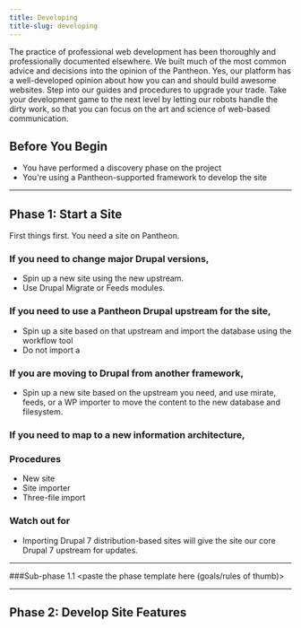 ```yaml
---
title: Developing
title-slug: developing
---
```

The practice of professional web development has been thoroughly and professionally documented elsewhere. We built much of the most common advice and decisions into the opinion of the Pantheon. Yes, our platform has a well-developed opinion about how you can and should build awesome websites. Step into our guides and procedures to upgrade your trade. Take your development game to the next level by letting our robots handle the dirty work, so that you can focus on the art and science of web-based communication.

## Before You Begin
 - You have performed a discovery phase on the project
 - You're using a Pantheon-supported framework to develop the site

<copy this block and follow its structure for each phase in the approach.>

---------------
## Phase 1: Start a Site

First things first. You need a site on Pantheon.

### If you need to change major Drupal versions,

 - Spin up a new site using the new upstream.
 - Use Drupal Migrate or Feeds modules.

### If you need to use a Pantheon Drupal upstream for the site,

 - Spin up a site based on that upstream and import the database using the workflow tool
 - Do not import a

### If you are moving to Drupal from another framework,

 - Spin up a new site based on the upstream you need, and use mirate, feeds, or a WP importer to move the content to the new database and filesystem.

### If you need to map to a new information architecture,

### Procedures

 - New site
 - Site importer
 - Three-file import

### Watch out for

 - Importing Drupal 7 distribution-based sites will give the site our core Drupal 7 upstream for updates.

----

###Sub-phase 1.1
<paste the phase template here (goals/rules of thumb)>

----

## Phase 2: Develop Site Features
